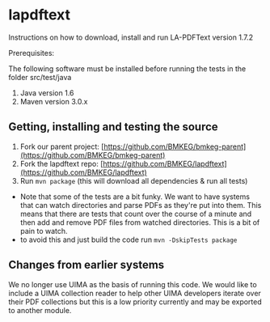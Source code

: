 lapdftext
=========

Instructions on how to download, install and run LA-PDFText version 1.7.2

Prerequisites:

The following software must be installed before running the tests in the folder src/test/java

1) Java version 1.6
2) Maven version 3.0.x 

Getting, installing and testing the source
------------------------------------------

1. Fork our parent project: [https://github.com/BMKEG/bmkeg-parent](https://github.com/BMKEG/bmkeg-parent)
2. Fork the lapdftext repo: [https://github.com/BMKEG/lapdftext](https://github.com/BMKEG/lapdftext) 
3. Run `mvn package` (this will download all dependencies & run all tests)
  - Note that some of the tests are a bit funky. We want to have systems that can 
    watch directories and parse PDFs as they're put into them. This means that there
    are tests that count over the course of a minute and then add and remove PDF files
    from watched directories. This is a bit of pain to watch.
  - to avoid this and just build the code run `mvn -DskipTests package`
            
Changes from earlier systems
---------------------------------

We no longer use UIMA as the basis of running this code. We would like to include a UIMA
collection reader to help other UIMA developers iterate over their PDF collections but 
this is a low priority currently and may be exported to another module. 
